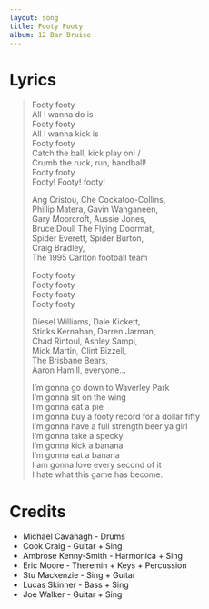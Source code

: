 ```yaml
---
layout: song
title: Footy Footy
album: 12 Bar Bruise
---
```


# Lyrics

> Footy footy   
> All I wanna do is   
> Footy footy   
> All I wanna kick is   
> Footy footy   
> Catch the ball, kick play on! /   
> Crumb the ruck, run, handball!   
> Footy footy   
> Footy! Footy! footy!   
>    
> Ang Cristou, Che Cockatoo-Collins,   
> Phillip Matera, Gavin Wanganeen,   
> Gary Moorcroft, Aussie Jones,   
> Bruce Doull The Flying Doormat,   
> Spider Everett, Spider Burton,   
> Craig Bradley,   
> The 1995 Carlton football team   
>    
> Footy footy   
> Footy footy   
> Footy footy   
> Footy footy   
>    
> Diesel Williams, Dale Kickett,   
> Sticks Kernahan,  Darren Jarman,   
> Chad Rintoul, Ashley Sampi,   
> Mick Martin, Clint Bizzell,   
> The Brisbane Bears,   
> Aaron Hamill, everyone...   
>    
> I’m gonna go down to Waverley Park   
> I’m gonna sit on the wing   
> I’m gonna eat a pie   
> I’m gonna buy a footy record for a dollar fifty   
> I’m gonna have a full strength beer ya girl   
> I’m gonna take a specky   
> I’m gonna kick a banana   
> I’m gonna eat a banana   
> I am gonna love every second of it   
> I hate what this game has become.   

# Credits

* Michael Cavanagh - Drums  
* Cook Craig - Guitar + Sing  
* Ambrose Kenny-Smith - Harmonica + Sing  
* Eric Moore - Theremin + Keys + Percussion  
* Stu Mackenzie - Sing + Guitar  
* Lucas Skinner - Bass + Sing  
* Joe Walker - Guitar + Sing  
